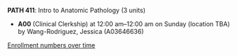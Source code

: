 **PATH 411**: Intro to Anatomic Pathology (3 units)

- **A00** (Clinical Clerkship) at 12:00 am–12:00 am on Sunday (location TBA) by Wang-Rodriguez, Jessica (A03646636)

[Enrollment numbers over time](./PATH411.tsv)
